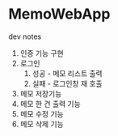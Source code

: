 # MemoWebApp

dev notes

1. 인증 기능 구현
2. 로그인
    1. 성공 - 메모 리스트 출력
    2. 실패 - 로그인창 재 호출
3. 메모 저장기능
4. 메모 한 건 출력 기능
5. 메모 수정 기능
6. 메모 삭제 기능
